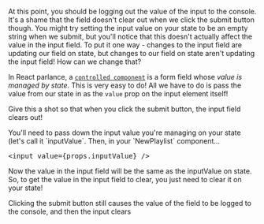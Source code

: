 At this point, you should be logging out the value of the input to the console. It's a shame that the field doesn't clear out when we click the submit button though. You might try setting the input value on your state to be an empty string when we submit, but you'll notice that this doesn't actually affect the value in the input field. To put it one way - changes to the input field are updating our field on state, but changes to our field on state aren't updating the input field! How can we change that?

In React parlance, a [`controlled component`](https://facebook.github.io/react/docs/forms.html#controlled-components) is a form field whose *value is managed by state*. This is very easy to do! All we have to do is pass the value from our state in as the `value` prop on the input element itself!

Give this a shot so that when you click the submit button, the input field clears out!

<hint title="Solution">
You'll need to pass down the input value you're managing on your state (let's call it `inputValue`. Then, in your `NewPlaylist` component...

<pre>
&ltinput value={props.inputValue} />
</pre>

Now the value in the input field will be the same as the inputValue on state. So, to get the value in the input field to clear, you just need to clear it on your state!
</hint>

<guide>
Clicking the submit button still causes the value of the field to be logged to the console, and then the input clears
</guide>
